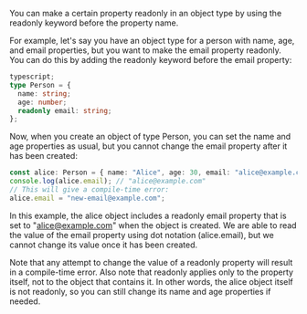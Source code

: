 You can make a certain property readonly in an object type by using the readonly keyword before the property name.

For example, let's say you have an object type for a person with name, age, and email properties, but you want to make the email property readonly. You can do this by adding the readonly keyword before the email property:

```ts
typescript;
type Person = {
  name: string;
  age: number;
  readonly email: string;
};
```

Now, when you create an object of type Person, you can set the name and age properties as usual, but you cannot change the email property after it has been created:

```ts
const alice: Person = { name: "Alice", age: 30, email: "alice@example.com" };
console.log(alice.email); // "alice@example.com"
// This will give a compile-time error:
alice.email = "new-email@example.com";
```

In this example, the alice object includes a readonly email property that is set to "alice@example.com" when the object is created. We are able to read the value of the email property using dot notation (alice.email), but we cannot change its value once it has been created.

Note that any attempt to change the value of a readonly property will result in a compile-time error. Also note that readonly applies only to the property itself, not to the object that contains it. In other words, the alice object itself is not readonly, so you can still change its name and age properties if needed.
